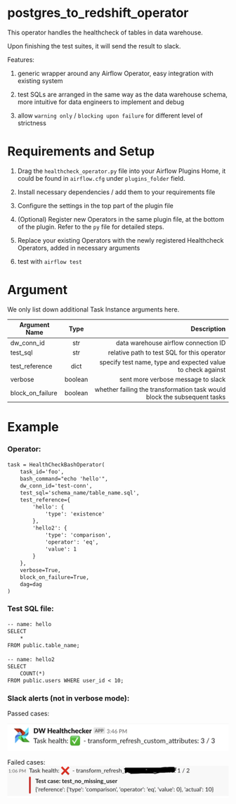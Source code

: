 # postgres_to_redshift_operator

This operator handles the healthcheck of tables in data warehouse.

Upon finishing the test suites, it will send the result to slack.

Features:

1. generic wrapper around any Airflow Operator, easy integration with existing
    system
    
2. test SQLs are arranged in the same way as the data warehouse schema, more intuitive
    for data engineers to implement and debug
    
3. allow `warning only` / `blocking upon failure` for different level of strictness

 
# Requirements and Setup

1. Drag the `healthcheck_operator.py` file into your Airflow Plugins Home, it could
    be found in `airflow.cfg` under `plugins_folder` field.

2. Install necessary dependencies / add them to your requirements file

3. Configure the settings in the top part of the plugin file

4. (Optional) Register new Operators in the same plugin file, at the bottom of the plugin.
Refer to the `py` file for detailed steps.

5. Replace your existing Operators with the newly registered Healthcheck Operators,
added in necessary arguments

6. test with `airflow test`

# Argument

We only list down additional Task Instance arguments here.

| Argument Name      | Type           | Description |
| ------------- |:-------------:| -----:|
| dw_conn_id | str | data warehouse airflow connection ID |
| test_sql | str | relative path to test SQL for this operator |
| test_reference | dict | specify test name, type and expected value to check against |
| verbose | boolean | sent more verbose message to slack |
| block_on_failure | boolean | whether failing the transformation task would block the subsequent tasks |

# Example

### Operator:

```
task = HealthCheckBashOperator(
    task_id='foo',
    bash_command="echo 'hello'",
    dw_conn_id='test-conn',
    test_sql='schema_name/table_name.sql',
    test_reference={
        'hello': {
            'type': 'existence'
        },
        'hello2': {
            'type': 'comparison',
            'operator': 'eq',
            'value': 1
        }
    },
    verbose=True,
    block_on_failure=True,
    dag=dag
)
```

### Test SQL file:

```
-- name: hello
SELECT
    *
FROM public.table_name;

-- name: hello2
SELECT
    COUNT(*)
FROM public.users WHERE user_id < 10;
```

### Slack alerts (not in verbose mode):

Passed cases:

![](passed.png)

Failed cases:
![](failed.png)

